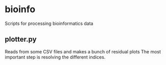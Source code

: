bioinfo
=======

Scripts for processing bioinformatics data

## plotter.py
Reads from some CSV files and makes a bunch of residual plots
The most important step is resolving the different indices.
